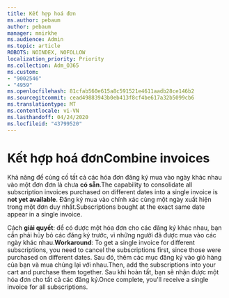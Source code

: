 ```yaml
---
title: Kết hợp hoá đơn
ms.author: pebaum
author: pebaum
manager: mnirkhe
ms.audience: Admin
ms.topic: article
ROBOTS: NOINDEX, NOFOLLOW
localization_priority: Priority
ms.collection: Adm_O365
ms.custom:
- "9002546"
- "4959"
ms.openlocfilehash: 81cfab560e615a8c591521e4611aadb28ce146b2
ms.sourcegitcommit: cead49883943b0eb413f8cf4be617a32b5099cb6
ms.translationtype: MT
ms.contentlocale: vi-VN
ms.lasthandoff: 04/24/2020
ms.locfileid: "43799520"
---
```

# <a name="combine-invoices"></a><span data-ttu-id="957ba-102">Kết hợp hoá đơn</span><span class="sxs-lookup"><span data-stu-id="957ba-102">Combine invoices</span></span>

<span data-ttu-id="957ba-103">Khả năng để củng cố tất cả các hóa đơn đăng ký mua vào ngày khác nhau vào một đơn đơn là chưa **có sẵn**.</span><span class="sxs-lookup"><span data-stu-id="957ba-103">The capability to consolidate all subscription invoices purchased on different dates into a single invoice is **not yet available**.</span></span> <span data-ttu-id="957ba-104">Đăng ký mua vào chính xác cùng một ngày xuất hiện trong một đơn duy nhất.</span><span class="sxs-lookup"><span data-stu-id="957ba-104">Subscriptions bought at the exact same date appear in a single invoice.</span></span>

<span data-ttu-id="957ba-105">Cách **giải quyết**: để có được một hóa đơn cho các đăng ký khác nhau, bạn cần phải hủy bỏ các đăng ký trước, vì những người đã được mua vào các ngày khác nhau.</span><span class="sxs-lookup"><span data-stu-id="957ba-105">**Workaround**: To get a single invoice for different subscriptions, you need to cancel the subscriptions first, since those were purchased on different dates.</span></span> <span data-ttu-id="957ba-106">Sau đó, thêm các mục đăng ký vào giỏ hàng của bạn và mua chúng lại với nhau.</span><span class="sxs-lookup"><span data-stu-id="957ba-106">Then, add the subscriptions into your cart and purchase them together.</span></span> <span data-ttu-id="957ba-107">Sau khi hoàn tất, bạn sẽ nhận được một hóa đơn cho tất cả các đăng ký.</span><span class="sxs-lookup"><span data-stu-id="957ba-107">Once complete, you'll receive a single invoice for all subscriptions.</span></span>
